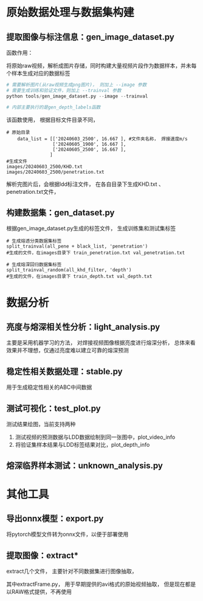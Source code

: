 # 原始数据处理与数据集构建

## 提取图像与标注信息：gen_image_dataset.py

函数作用：

将原始raw视频，解析成图片存储，同时构建大量视频片段作为数据样本，并未每个样本生成对应的数据标签

```python
# 需要解析图片(从raw视频生成png图片)， 则加上 --image 参数
# 需要生成训练和验证文件，则加上 --trainval 参数
python tools/gen_image_dataset.py --image --trainval

# 内部主要执行的是gen_depth_labels函数
```

该函数使用， 根据目标文件目录不同，

```
# 原始目录  
    data_list = [['20240603_2500', 16.667 ], #文件夹名称， 焊接速度m/s
                 ['20240605_1900', 16.667 ], 
                 ['20240605_2500', 16.667 ], 
                ]
#生成文件
images/20240603_2500/KHD.txt
images/20240603_2500/penetration.txt

```

解析完图片后，会根据ldd标注文件， 在各自目录下生成KHD.txt 、penetration.txt文件，

## 构建数据集：gen_dataset.py

根据gen_image_dataset.py生成的标签文件， 生成训练集和测试集标签

```
# 生成熔透分类数据集标签
split_trainval(all_pene + black_list, 'penetration')
#生成的文件，在images目录下 train_penetration.txt val_penetration.txt

# 生成熔深回归数据集标签
split_trainval_random(all_khd_filter, 'depth')
#生成的文件，在images目录下 train_depth.txt val_depth.txt

```


# 数据分析


## 亮度与熔深相关性分析：light_analysis.py

主要是采用机器学习的方法， 对焊接视频图像根据亮度进行熔深分析， 总体来看效果并不理想，仅通过亮度难以建立可靠的熔深预测


## 稳定性相关数据处理：stable.py

用于生成稳定性相关的ABC中间数据


## 测试可视化：test_plot.py

测试结果绘图，当前支持两种

1. 测试视频的预测数据与LDD数据绘制到同一张图中，plot_video_info
2. 将验证集样本结果与LDD标签结果对比，plot_depth_info


## 熔深临界样本测试：unknown_analysis.py





# 其他工具

## 导出onnx模型：export.py

将pytorch模型文件转为onnx文件，以便于部署使用

## 提取图像：extract*

extract几个文件， 主要针对不同数据集进行图像抽取，

其中extractFrame.py， 用于早期提供的avi格式的原始视频抽取， 但是现在都是以RAW格式提供，不再使用
